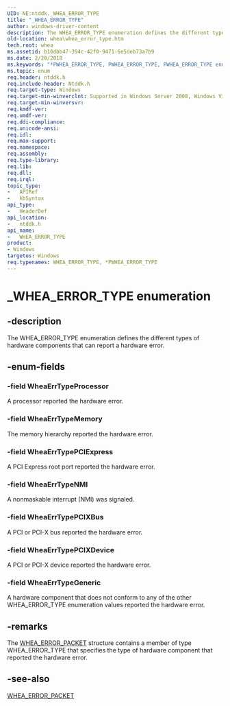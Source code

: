```yaml
---
UID: NE:ntddk._WHEA_ERROR_TYPE
title: "_WHEA_ERROR_TYPE"
author: windows-driver-content
description: The WHEA_ERROR_TYPE enumeration defines the different types of hardware components that can report a hardware error.
old-location: whea\whea_error_type.htm
tech.root: whea
ms.assetid: b10dbb47-394c-42f0-9471-6e5deb73a7b9
ms.date: 2/20/2018
ms.keywords: "*PWHEA_ERROR_TYPE, PWHEA_ERROR_TYPE, PWHEA_ERROR_TYPE enumeration pointer [WHEA Drivers and Applications], WHEA_ERROR_TYPE, WHEA_ERROR_TYPE enumeration [WHEA Drivers and Applications], WheaErrTypeGeneric, WheaErrTypeMemory, WheaErrTypeNMI, WheaErrTypePCIExpress, WheaErrTypePCIXBus, WheaErrTypePCIXDevice, WheaErrTypeProcessor, _WHEA_ERROR_TYPE, ntddk/PWHEA_ERROR_TYPE, ntddk/WHEA_ERROR_TYPE, ntddk/WheaErrTypeGeneric, ntddk/WheaErrTypeMemory, ntddk/WheaErrTypeNMI, ntddk/WheaErrTypePCIExpress, ntddk/WheaErrTypePCIXBus, ntddk/WheaErrTypePCIXDevice, ntddk/WheaErrTypeProcessor, whea.whea_error_type, whearef_4e585fa6-81e5-4196-b7fa-6194d3701835.xml"
ms.topic: enum
req.header: ntddk.h
req.include-header: Ntddk.h
req.target-type: Windows
req.target-min-winverclnt: Supported in Windows Server 2008, Windows Vista SP1, and later versions of Windows.
req.target-min-winversvr: 
req.kmdf-ver: 
req.umdf-ver: 
req.ddi-compliance: 
req.unicode-ansi: 
req.idl: 
req.max-support: 
req.namespace: 
req.assembly: 
req.type-library: 
req.lib: 
req.dll: 
req.irql: 
topic_type:
-	APIRef
-	kbSyntax
api_type:
-	HeaderDef
api_location:
-	ntddk.h
api_name:
-	WHEA_ERROR_TYPE
product:
- Windows
targetos: Windows
req.typenames: WHEA_ERROR_TYPE, *PWHEA_ERROR_TYPE
---
```


# _WHEA_ERROR_TYPE enumeration


## -description


The WHEA_ERROR_TYPE enumeration defines the different types of hardware components that can report a hardware error.


## -enum-fields




### -field WheaErrTypeProcessor

A processor reported the hardware error.


### -field WheaErrTypeMemory

The memory hierarchy reported the hardware error.


### -field WheaErrTypePCIExpress

A PCI Express root port reported the hardware error.


### -field WheaErrTypeNMI

A nonmaskable interrupt (NMI) was signaled.


### -field WheaErrTypePCIXBus

A PCI or PCI-X bus reported the hardware error.


### -field WheaErrTypePCIXDevice

A PCI or PCI-X device reported the hardware error.


### -field WheaErrTypeGeneric

A hardware component that does not conform to any of the other WHEA_ERROR_TYPE enumeration values reported the hardware error.


## -remarks



The <a href="https://msdn.microsoft.com/library/windows/hardware/ff560465">WHEA_ERROR_PACKET</a> structure contains a member of type WHEA_ERROR_TYPE that specifies the type of hardware component that reported the hardware error.




## -see-also




<a href="https://msdn.microsoft.com/library/windows/hardware/ff560465">WHEA_ERROR_PACKET</a>
 

 

